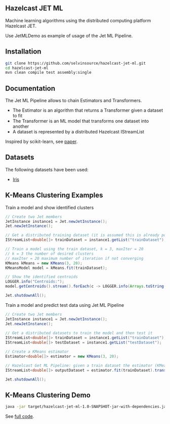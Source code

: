 ## Hazelcast JET ML

Machine learning algorithms using the distributed computing platform Hazelcast JET.

Use JetMLDemo as example of usage of the Jet ML Pipeline.

## Installation
```sh
git clone https://github.com/selvinsource/hazelcast-jet-ml.git
cd hazelcast-jet-ml
mvn clean compile test assembly:single
```

## Documentation
The Jet ML Pipeline allows to chain Estimators and Transformers.

* The Estimator is an algorithm that returns a Transformer given a dataset to fit
* The Transformer is an ML model that transforms one dataset into another
* A dataset is represented by a distributed Hazelcast IStreamList<T>

Inspired by scikit-learn, see [paper].

## Datasets
The following datasets have been used:
* [Iris]

## K-Means Clustering Examples
Train a model and show identified clusters 
```java
// Create two Jet members
JetInstance instance1 = Jet.newJetInstance();
Jet.newJetInstance();

// Get a distributed training dataset (it is assumed this is already populated, e.g. from a file)
IStreamList<double[]> trainDataset = instance1.getList("trainDataset"); 

// Train a model using the train dataset, k = 3, maxIter = 20
// k = 3 the number of desired clusters
// maxIter = 20 maximum number of iteration if not converging
KMeans kMeans = new KMeans(3, 20);
KMeansModel model = kMeans.fit(trainDataset);

// Show the identified centroids
LOGGER.info("Centroids:");
model.getCentroids().stream().forEach(c -> LOGGER.info(Arrays.toString(c)));

Jet.shutdownAll();
```

Train a model and predict test data using Jet ML Pipeline
```java
// Create two Jet members
JetInstance instance1 = Jet.newJetInstance();
Jet.newJetInstance();
 
// Get a distributed datasets to train the model and then test it
IStreamList<double[]> trainDataset = instance1.getList("trainDataset"); 
IStreamList<double[]> testDataset = instance1.getList("testDataset"); 

// Create a KMeans estimator
Estimator<double[]> estimator = new KMeans(3, 20);

// Hazelcast Get ML Pipeline: given a train dataset the estimator (KMeans) returns a transformer (KMeanModel) which assigns clusters to test dataset instances
IStreamList<double[]> outputDataset = estimator.fit(trainDataset).transform(testDataset);

Jet.shutdownAll();
```

## K-Means Clustering Demo
```sh
java -jar target/hazelcast-jet-ml-1.0-SNAPSHOT-jar-with-dependencies.jar KMeans
```
See [full code].

[Iris]:https://github.com/selvinsource/hazelcast-jet-ml/blob/master/src/main/resources/datasets/iris.csv
[paper]:https://arxiv.org/abs/1309.0238
[full code]:https://github.com/selvinsource/hazelcast-jet-ml/blob/master/src/main/java/org/selvinsource/hazelcast_jet_ml/JetMLDemo.java